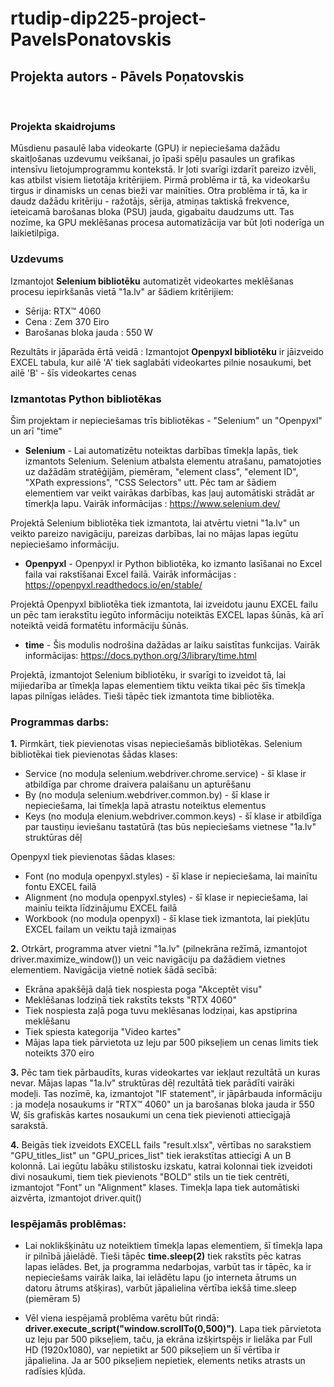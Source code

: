 # rtudip-dip225-project-PavelsPonatovskis
## Projekta autors - Pāvels Poņatovskis

</br>

### Projekta skaidrojums
Mūsdienu pasaulē laba videokarte (GPU) ir nepieciešama dažādu skaitļošanas uzdevumu veikšanai, jo īpaši spēļu pasaules un grafikas intensīvu lietojumprogrammu kontekstā. Ir ļoti svarīgi izdarīt pareizo izvēli, kas atbilst visiem lietotāja kritērijiem. Pirmā problēma ir tā, ka videokaršu tirgus ir dinamisks un cenas bieži var mainīties. Otra problēma ir tā, ka ir daudz dažādu kritēriju - ražotājs, sērija, atmiņas taktiskā frekvence, ieteicamā barošanas bloka (PSU) jauda, gigabaitu daudzums utt. Tas nozīme, ka GPU meklēšanas procesa automatizācija var būt ļoti noderīga un laikietilpīga. 

### Uzdevums 
Izmantojot __Selenium bibliotēku__ automatizēt videokartes meklēšanas procesu iepirkšanās vietā "1a.lv" ar šādiem kritērijiem:
* Sērija: RTX™ 4060
* Cena : Zem 370 Eiro
* Barošanas bloka jauda : 550 W 

Rezultāts ir jāparāda ērtā veidā : Izmantojot __Openpyxl bibliotēku__ ir jāizveido EXCEL tabula, kur ailē 'A' tiek saglabāti videokartes pilnie nosaukumi, bet ailē 'B' - šīs videokartes cenas

### Izmantotas Python bibliotēkas
Šim projektam ir nepieciešamas trīs bibliotēkas - "Selenium" un "Openpyxl" un arī "time"

* __Selenium__ - Lai automatizētu noteiktas darbības tīmekļa lapās, tiek izmantots Selenium. Selenium atbalsta elementu atrašanu, pamatojoties uz dažādām stratēģijām, piemēram, "element class", "element ID", "XPath expressions", "CSS Selectors" utt. Pēc tam ar šādiem elementiem var veikt vairākas darbības, kas ļauj automātiski strādāt ar tīmerkļa lapu. Vairāk informācijas : https://www.selenium.dev/

Projektā Selenium bibliotēka tiek izmantota, lai atvērtu vietni "1a.lv" un veikto pareizo navigāciju, pareizas darbības, lai no mājas lapas iegūtu nepieciešamo informāciju. 

* __Openpyxl__ - Openpyxl ir Python bibliotēka, ko izmanto lasīšanai no Excel faila vai rakstīšanai Excel failā. Vairāk informācijas : https://openpyxl.readthedocs.io/en/stable/

Projektā Openpyxl bibliotēka tiek izmantota, lai izveidotu jaunu EXCEL failu un pēc tam ierakstītu iegūto informāciju noteiktās EXCEL lapas šūnās, kā arī noteiktā veidā formatētu informāciju šūnās. 

* __time__ - Šis modulis nodrošina dažādas ar laiku saistītas funkcijas. Vairāk informācijas: https://docs.python.org/3/library/time.html

Projektā, izmantojot Selenium bibliotēku, ir svarīgi to izveidot tā, lai mijiedarība ar tīmekļa lapas elementiem tiktu veikta tikai pēc šīs tīmekļa lapas pilnīgas ielādes. Tieši tāpēc tiek izmantota time bibliotēka. 

### Programmas darbs:

__1.__ Pirmkārt, tiek pievienotas visas nepieciešamās bibliotēkas. Selenium bibliotēkai tiek pievienotas šādas klases: 
* Service (no moduļa selenium.webdriver.chrome.service) - šī klase ir atbildīga par chrome draivera palaišanu un apturēšanu
* By (no moduļa selenium.webdriver.common.by) - šī klase ir nepieciešama, lai tīmekļa lapā atrastu noteiktus elementus
* Keys (no moduļa elenium.webdriver.common.keys) - šī klase ir atbildīga par taustiņu ieviešanu tastatūrā (tas būs nepieciešams vietnese "1a.lv" struktūras dēļ

Openpyxl tiek pievienotas šādas klases:
* Font (no moduļa openpyxl.styles) - šī klase ir nepieciešama, lai mainītu fontu EXCEL failā 
* Alignment (no moduļa openpyxl.styles) - šī klase ir nepieciešama, lai mainīu teikta līdzinājumu EXCEL failā
* Workbook (no moduļa openpyxl) - šī klase tiek izmantota, lai piekļūtu EXCEL failam un veiktu tajā izmaiņas

__2.__ Otrkārt, programma atver vietni "1a.lv" (pilnekrāna režīmā, izmantojot driver.maximize_window()) un veic navigāciju pa dažādiem vietnes elementiem. Navigācija vietnē notiek šādā secībā: 
* Ekrāna apakšējā daļā tiek nospiesta poga "Akceptēt visu"
* Meklēšanas lodziņā tiek rakstīts teksts "RTX 4060"
* Tiek nospiesta zaļā poga tuvu meklēsanas lodziņai, kas apstiprina meklēšanu 
* Tiek spiesta kategorija "Video kartes"
* Mājas lapa tiek pārvietota uz leju par 500 pikseļiem un cenas limits tiek noteikts 370 eiro

__3.__ Pēc tam tiek pārbaudīts, kuras videokartes var iekļaut rezultātā un kuras nevar. Mājas lapas "1a.lv" struktūras dēļ rezultātā tiek parādīti vairāki modeļi. Tas nozīmē, ka, izmantojot "IF statement", ir jāpārbauda informāciju : ja modeļa nosaukums ir "RTX™ 4060" un ja barošanas bloka jauda ir 550 W, šīs grafiskās kartes nosaukumi un cena tiek pievienoti attiecīgajā sarakstā. 

__4.__ Beigās tiek izveidots EXCELL fails "result.xlsx", vērtības no sarakstiem "GPU_titles_list" un "GPU_prices_list" tiek ierakstītas attiecīgi A un B kolonnā. Lai iegūtu labāku stilistosku izskatu, katrai kolonnai tiek izveidoti divi nosaukumi, tiem tiek pievienots "BOLD" stils un tie tiek centrēti, izmantojot "Font" un "Alignment" klases. Timekļa lapa tiek automātiski aizvērta, izmantojot driver.quit()

### Iespējamās problēmas:

* Lai noklikšķinātu uz noteiktiem tīmekļa lapas elementiem, šī tīmekļa lapa ir pilnībā jāielādē. Tieši tāpēc __time.sleep(2)__ tiek rakstīts pēc katras lapas ielādes. Bet, ja programma nedarbojas, varbūt tas ir tāpēc, ka ir nepieciešams vairāk laika, lai ielādētu lapu (jo interneta ātrums un datoru ātrums atšķiras), varbūt jāpalielina vērtība iekšā time.sleep (piemēram 5)

* Vēl viena iespējamā problēma varētu būt rindā: __driver.execute_script("window.scrollTo(0,500)")__. Lapa tiek pārvietota uz leju par 500 pikseļiem, taču, ja ekrāna izšķirtspējs ir lielāka par Full HD (1920x1080), var nepietikt ar 500 pikseļiem un šī vērtība ir jāpalielina. Ja ar 500 pikseļiem nepietiek, elements netiks atrasts un radīsies kļūda. 
